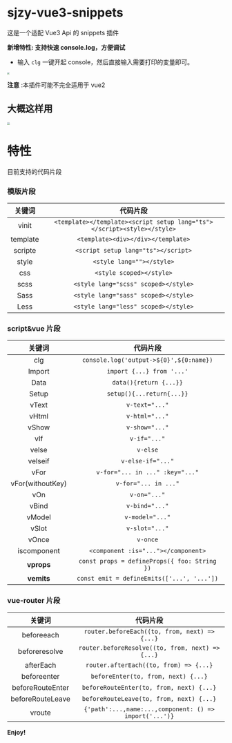 # sjzy-vue3-snippets

这是一个适配 Vue3 Api 的 snippets 插件

**新增特性: 支持快速 console.log，方便调试**

- 输入 `clg` 一键开起 console，然后直接输入需要打印的变量即可。

<img src="https://cdn.jsdelivr.net/gh/sunshineLixun/vue3-snippets-for-vscode@master/assets/clg_guide.gif?raw=true" style="zoom: 30%;" />

**注意** :本插件可能不完全适用于 vue2

## 大概这样用

<img src="https://cdn.jsdelivr.net/gh/sunshineLixun/vue3-snippets-for-vscode@master/assets/guide.gif?raw=true" style="zoom: 40%;" />

# 特性

目前支持的代码片段

### 模版片段

|  关键词  |                                代码片段                                 |
| :------: | :---------------------------------------------------------------------: |
|  vinit   | `<template></template><script setup lang="ts"></script><style></style>` |
| template |                   `<template><div></div></template>`                    |
| scripte  |                   `<script setup lang="ts"></script>`                   |
|  style   |                        `<style lang=""></style>`                        |
|   css    |                        `<style scoped></style>`                         |
|   scss   |                  `<style lang="scss" scoped></style>`                   |
|   Sass   |                  `<style lang="sass" scoped></style>`                   |
|   Less   |                  `<style lang="less" scoped></style>`                   |

### script&vue 片段

|      关键词      |                   代码片段                   |
| :--------------: | :------------------------------------------: |
|       clg        |   `console.log('output->${0}',${0:name})`    |
|      Import      |          `import {...} from '...'`           |
|       Data       |            `data(){return {...}}`            |
|      Setup       |          `setup(){...return{...}}`           |
|      vText       |                `v-text="..."`                |
|      vHtml       |                `v-html="..."`                |
|      vShow       |                `v-show="..."`                |
|       vIf        |                 `v-if="..."`                 |
|      velse       |                   `v-else`                   |
|     velseif      |              `v-else-if="..."`               |
|       vFor       |       `v-for="... in ..." :key="..."`        |
| vFor(withoutKey) |             `v-for="... in ..."`             |
|       vOn        |                 `v-on="..."`                 |
|      vBind       |                `v-bind="..."`                |
|      vModel      |               `v-model="..."`                |
|      vSlot       |                `v-slot="..."`                |
|      vOnce       |                   `v-once`                   |
|   iscomponent    |     `<component :is="..."></component>`      |
|    **vprops**    | `const props = defineProps({ foo: String })` |
|    **vemits**    |  `const emit = defineEmits(['...', '...'])`  |

### vue-router 片段

|      关键词      |                        代码片段                        |
| :--------------: | :----------------------------------------------------: |
|    beforeeach    |      `router.beforeEach((to, from, next) =>{...}`      |
|  beforeresolve   |    `router.beforeResolve((to, from, next) => {...}`    |
|    afterEach     |         `router.afterEach((to, from) => {...}`         |
|   beforeenter    |          `beforeEnter(to, from, next) {...}`           |
| beforeRouteEnter |        `beforeRouteEnter(to, from, next) {...}`        |
| beforeRouteLeave |        `beforeRouteLeave(to, from, next) {...}`        |
|      vroute      | `{'path':...,name:...,component: () => import('...')}` |

**Enjoy!**
